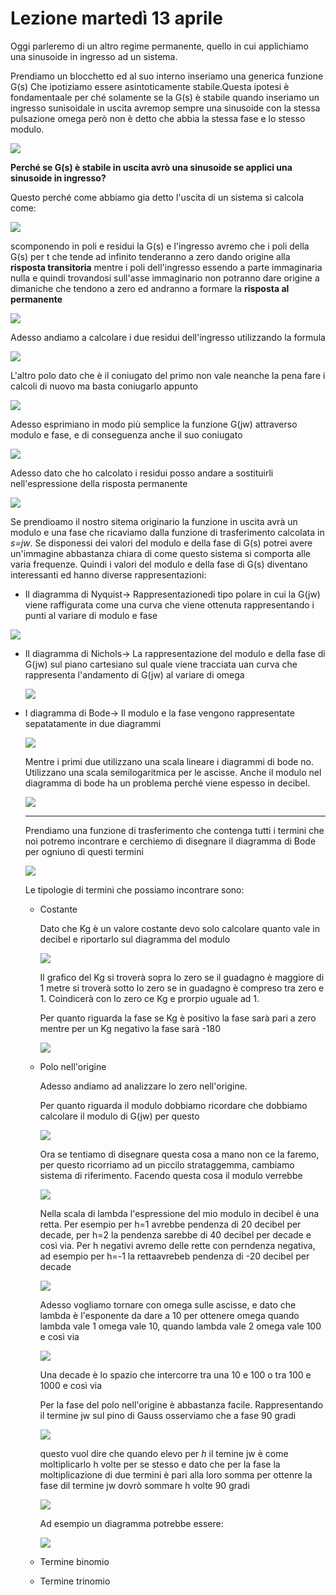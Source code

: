 # Lezione martedì 13 aprile
Oggi parleremo di un altro regime permanente, quello in cui applichiamo una sinusoide in ingresso ad un sistema.

Prendiamo un blocchetto ed al suo interno inseriamo una generica funzione G(s) Che ipotiziamo essere asintoticamente stabile.Questa ipotesi è fondamentaale per ché solamente se la G(s) è stabile quando inseriamo un ingresso sunisoidale in uscita avremop sempre una sinusoide con la stessa pulsazione omega però non è detto che abbia la stessa fase e lo stesso modulo.

![](img1.png)

__Perché se G(s) è stabile in uscita avrò una sinusoide se applici una sinusoide in ingresso?__

Questo perché come abbiamo gia detto l'uscita di un sistema si calcola come:

![](img2.png)

scomponendo in poli e residui la G(s) e l'ingresso avremo che i poli della G(s) per t che tende ad infinito tenderanno a zero dando origine alla __risposta transitoria__ mentre i poli dell'ingresso essendo a parte immaginaria nulla e quindi trovandosi sull'asse immaginario non potranno dare origine a dimaniche che tendono a zero ed andranno a formare la __risposta al permanente__

![](img3.png)

Adesso andiamo a calcolare i due residui dell'ingresso utilizzando la formula

![](img4.png)

L'altro polo dato che è il coniugato del primo non vale neanche la pena fare i calcoli di nuovo ma basta coniugarlo appunto

![](img5.png)

Adesso esprimiano in modo più semplice la funzione G(jw) attraverso modulo e fase, e di conseguenza anche il suo coniugato

![](img6.png)

Adesso dato che ho calcolato i residui posso andare a sostituirli nell'espressione della risposta permanente 

![](img7.png)

Se prendioamo il nostro sitema originario la funzione in uscita avrà un modulo e una fase che ricaviamo dalla funzione di trasferimento calcolata in _s=jw_. Se disponessi dei valori del modulo e della fase di G(s) potrei avere un'immagine abbastanza chiara di come questo sistema si comporta alle varia frequenze. Quindi i valori del modulo e della fase di G(s) diventano interessanti ed hanno diverse rappresentazioni:
- Il diagramma di Nyquist->
 Rappresentazionedi tipo polare in cui la G(jw) viene raffigurata come una curva che viene ottenuta rappresentando i punti al variare di modulo e fase
 
 ![](img8.png)
 
- Il diagramma di Nichols-> 
La rappresentazione del modulo e della fase di G(jw) sul piano cartesiano sul quale viene tracciata uan curva che rappresenta l'andamento di G(jw) al variare di omega

  ![](img9.1.png)

- I diagramma di Bode-> Il modulo e la fase vengono rappresentate sepatatamente in due diagrammi

  ![](img10.png)
  
  Mentre i primi due utilizzano una scala lineare i diagrammi di bode no. Utilizzano una scala semilogaritmica per le ascisse. Anche il modulo nel diagramma di bode ha un problema perché viene espesso in decibel.
  
  ![](img11.png)
  
  ---
  Prendiamo una funzione di trasferimento che contenga tutti i termini che noi potremo incontrare e cerchiemo di disegnare il diagramma di Bode per ogniuno di questi termini
  
  ![](img12.png)
  
  Le tipologie di termini che possiamo incontrare sono:
  
  - Costante
  
    Dato che Kg è un valore costante devo solo calcolare quanto vale in decibel e riportarlo sul diagramma del modulo
    
    ![](img13.1.png)
    
    Il grafico del Kg si troverà sopra lo zero se il guadagno è maggiore di 1 metre si troverà sotto lo zero se in guadagno è compreso tra zero e 1. Coindicerà con lo zero ce Kg e prorpio uguale ad 1.
    
    Per quanto riguarda la fase se Kg è positivo la fase sarà pari a zero mentre per un Kg negativo la fase sarà -180
    
    ![](img14.png)
    
  - Polo nell'origine 
    
    Adesso andiamo ad analizzare lo zero nell'origine.
    
    Per quanto riguarda il modulo dobbiamo ricordare che dobbiamo calcolare il modulo di G(jw) per questo 
    
    ![](img15.1.png)
    
    Ora se tentiamo di disegnare questa cosa a mano non ce la faremo, per questo ricorriamo ad un piccilo strataggemma, cambiamo sistema di riferimento. Facendo questa cosa il modulo verrebbe 
    
    ![](img16.png)
    
    Nella scala di lambda l'espressione del mio modulo in decibel è una retta. Per esempio per h=1 avrebbe pendenza di 20 decibel per decade, per h=2 la pendenza sarebbe di 40 decibel per decade e così via. Per h negativi avremo delle rette con perndenza negativa, ad esempio per h=-1 la rettaavrebeb pendenza di -20 decibel per decade
    
    ![](img17.2.png)
    
    Adesso vogliamo tornare con omega sulle ascisse, e dato che lambda è l'esponente da dare a 10 per ottenere omega quando lambda vale 1 omega vale 10, quando lambda vale 2 omega vale 100 e così via
    
    ![](img18.png)
    
    Una decade è lo spazio che intercorre tra una 10 e 100 o tra 100 e 1000 e così via
    
    Per la fase del polo nell'origine è abbastanza facile. Rappresentando il termine jw sul pino di Gauss osserviamo che a fase 90 gradi 
    
    ![](img19.1.png)
    
    questo vuol dire che quando elevo per _h_ il temine jw è come moltiplicarlo h volte per se stesso e dato che per la fase la moltiplicazione di due termini è pari alla loro somma per ottenre la fase dil termine jw dovrò sommare h volte 90 gradi
    
    ![](img20.1.png)
    
    Ad esempio un diagramma potrebbe essere: 
    
    ![](img21.png)
    
  - Termine binomio 
  - Termine trinomio
  

